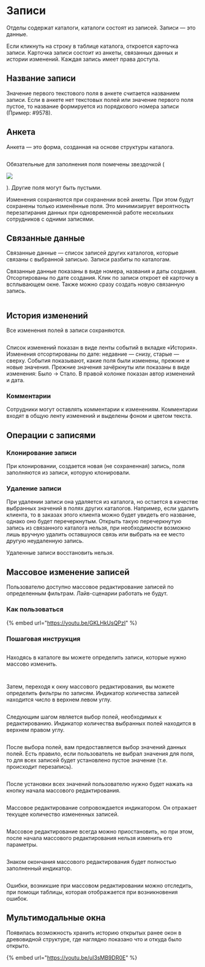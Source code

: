 # Записи

Отделы содержат каталоги, каталоги состоят из записей. Записи — это данные.

Если кликнуть на строку в таблице каталога, откроется карточка записи. Карточка записи состоит из анкеты, связанных данных и истории изменений. Каждая запись имеет права доступа.

## Название записи

Значение первого текстового поля в анкете считается названием записи. Если в анкете нет текстовых полей или значение первого поля пустое, то название формируется из порядкового номера записи (Пример: #9578).

## Анкета

Анкета — это форма, созданная на основе структуры каталога.

<figure><img src="../../.gitbook/assets/8. Анкета.jpg" alt=""><figcaption></figcaption></figure>

Обязательные для заполнения поля помечены звездочкой (

![](../../.gitbook/assets/required_mark.jpg)

). Другие поля могут быть пустыми.

Изменения сохраняются при сохранении всей анкеты. При этом будут сохранены только изменённые поля. Это минимизирует вероятность перезатирания данных при одновременной работе нескольких сотрудников с одними записями.

## Связанные данные

Связанные данные — список записей других каталогов, которые связаны с выбранной записью. Записи разбиты по каталогам.

Связанные данные показаны в виде номера, названия и даты создания. Отсортированы по дате создания. Клик по записи откроет её карточку в всплывающем окне. Также можно сразу создать новую связанную запись.

<figure><img src="../../.gitbook/assets/8. Связи.jpg" alt=""><figcaption></figcaption></figure>

## История изменений

Все изменения полей в записи сохраняются.

<figure><img src="../../.gitbook/assets/8. История.jpg" alt=""><figcaption></figcaption></figure>

Список изменений показан в виде ленты событий в вкладке «История». Изменения отсортированы по дате: недавние — снизу, старые — сверху. События показывают, какие поля были изменены, прежние и новые значения. Прежние значения зачёркнуты или показаны в виде изменения: Было → Стало. В правой колонке показан автор изменений и дата.

### Комментарии

Сотрудники могут оставлять комментарии к изменениям. Комментарии входят в общую ленту изменений и выделены фоном и цветом текста.

## Операции с записями

### Клонирование записи

При клонировании, создается новая (не сохраненная) запись, поля заполняются из записи, которую клонировали.

### Удаление записи

При удалении записи она удаляется из каталога, но остается в качестве выбранных значений в полях других каталогов. Например, если удалить клиента, то в заказах этого клиента можно будет увидеть его название, однако оно будет перечеркнутым. Открыть такую перечеркнутую запись из связанного каталога нельзя, при необходимости возможно лишь вручную удалить оставшуюся связь или выбрать на ее место другую неудаленную запись.

Удаленные записи восстановить нельзя.

## Массовое изменение записей

Пользователю доступно массовое редактирование записей по определенным фильтрам. Лайв-сценарии работать не будут.

### Как пользоваться

{% embed url="https://youtu.be/GKLHkUsQPzI" %}

### Пошаговая инструкция

<figure><img src="../../.gitbook/assets/массовое редактирование 1 (1).png" alt=""><figcaption></figcaption></figure>

Находясь в каталоге вы можете определить записи, которые нужно массово изменить.

<figure><img src="../../.gitbook/assets/массовое редактирование 2.png" alt=""><figcaption></figcaption></figure>

<figure><img src="../../.gitbook/assets/массовое редактирование 3.png" alt=""><figcaption></figcaption></figure>

Затем, переходя к окну массового редактирования, вы можете определить фильтры по записям. Индикатор количества записей находится число в верхнем левом углу.

<figure><img src="../../.gitbook/assets/массовое редактирование 4.png" alt=""><figcaption></figcaption></figure>

Следующим шагом является выбор полей, необходимых к редактированию. Индикатор количества выбранных полей находится в верхнем правом углу.

<figure><img src="../../.gitbook/assets/массовое редактирование 5.png" alt=""><figcaption></figcaption></figure>

После выбора полей, вам предоставляется выбор значений данных полей. Есть правило, если пользователь не выбрал значения для поля, то для всех записей будет установлено пустое значение (т.е. происходит перезапись).

<figure><img src="../../.gitbook/assets/массовое редактирование 6.png" alt=""><figcaption></figcaption></figure>

После установки всех значений пользователю нужно будет нажать на кнопку начала массового редактирования.

<figure><img src="../../.gitbook/assets/массовое редактирование 7.png" alt=""><figcaption></figcaption></figure>

Массовое редактирование сопровождается индикатором. Он отражает текущее количество измененных записей.

<figure><img src="../../.gitbook/assets/массовое редактирование 8.png" alt=""><figcaption></figcaption></figure>

Массовое редактирование всегда можно приостановить, но при этом, после начала массового редактирования нельзя изменить его параметры.

<figure><img src="../../.gitbook/assets/массовое редактирование 9.png" alt=""><figcaption></figcaption></figure>

Знаком окончания массового редактирования будет полностью заполненный индикатор.

<figure><img src="../../.gitbook/assets/массовое редактирование 10.png" alt=""><figcaption></figcaption></figure>

Ошибки, возникшие при массовом редактировании можно отследить, при помощи таблицы, которая отображается при возникновения ошибок.

## Мультимодальные окна

Появилась возможность хранить историю открытых ранее окон в древовидной структуре, где наглядно показано что и откуда было открыто.

{% embed url="https://youtu.be/uI3sMB9DR0E" %}

